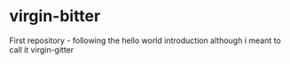 # virgin-bitter
First repository - following the hello world introduction although i meant to call it virgin-gitter
